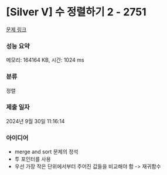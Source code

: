 # [Silver V] 수 정렬하기 2 - 2751 

[문제 링크](https://www.acmicpc.net/problem/2751) 

### 성능 요약

메모리: 164164 KB, 시간: 1024 ms

### 분류

정렬

### 제출 일자

2024년 9월 30일 11:16:14

### 아이디어
* merge and sort 문제의 정석
* 투 포인터를 사용
* 우선 가장 작은 단위에서부터 주어진 값들을 비교해야 함 -> 재귀함수
